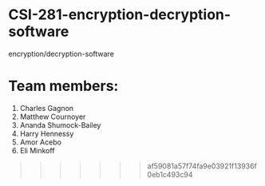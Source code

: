 # CSI-281-encryption-decryption-software
encryption/decryption-software

# Team members: 
1. Charles Gagnon
2. Matthew Cournoyer
3. Ananda Shumock-Bailey
4. Harry Hennessy
5. Amor Acebo
6. Eli Minkoff
>>>>>>> af59081a57f74fa9e03921f13936f0eb1c493c94
